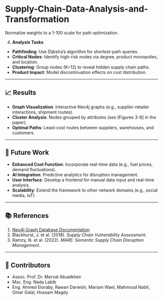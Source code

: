 # Supply-Chain-Data-Analysis-and-Transformation

Normalize weights to a 1-100 scale for path optimization.

4. **Analysis Tasks**  
- **Pathfinding**: Use Dijkstra’s algorithm for shortest-path queries.  
- **Critical Nodes**: Identify high-risk nodes via degree, product monopolies, and location.  
- **Clustering**: Group nodes (K=12) to reveal hidden supply chain paths.  
- **Product Impact**: Model discontinuation effects on cost distribution.

---

## 📈 Results

- **Graph Visualization**: Interactive Neo4j graphs (e.g., supplier-retailer interactions, shipment routes).  
- **Cluster Analysis**: Nodes grouped by attributes (see [Figures 3-8] in the paper).  
- **Optimal Paths**: Least-cost routes between suppliers, warehouses, and customers.  

---

## 🚀 Future Work

- **Enhanced Cost Function**: Incorporate real-time data (e.g., fuel prices, demand fluctuations).  
- **AI Integration**: Predictive analytics for disruption management.  
- **User Interface**: Develop a frontend for manual data input and real-time analysis.  
- **Scalability**: Extend the framework to other network domains (e.g., social media, IoT).

---

## 📚 References

1. [Neo4j Graph Database Documentation](https://neo4j.com/docs/)  
2. Blackhurst, J. et al. (2018). _Supply Chain Vulnerability Assessment_.  
3. Ramzy, N. et al. (2022). _MARE: Semantic Supply Chain Disruption Management_.  

---

## 👥 Contributors

- Assoc. Prof. Dr. Mervat Abuelkheir  
- Msc. Eng. Nada Labib  
- Eng. Ahmed Eloraby, Rawan Darwish, Mariam Wael, Mahmoud Nabil, Omar Galal, Hossam Magdy  
